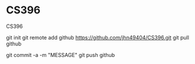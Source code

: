 CS396
=====

CS396

git init
git remote add github https://github.com/jhn49404/CS396.git
git pull github

git commit -a -m "MESSAGE"
git push github